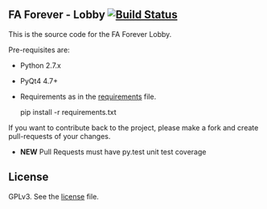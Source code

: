 FA Forever - Lobby [![Build Status](https://travis-ci.org/FAForever/lobby.svg)](https://travis-ci.org/FAForever/lobby)
------------------

This is the source code for the FA Forever Lobby.

Pre-requisites are:

- Python 2.7.x
- PyQt4 4.7+
- Requirements as in the [requirements](requirements.txt) file.


    pip install -r requirements.txt


If you want to contribute back to the project, please make a fork and create
pull-requests of your changes.

- **NEW** Pull Requests must have py.test unit test coverage


License
-------

GPLv3. See the [license](license.txt) file.
